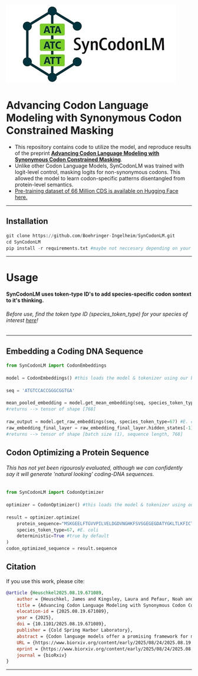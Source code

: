 ![SynCodonLM Logo](SynCodonLM/logo/logo.jpg)


# Advancing Codon Language Modeling with Synonymous Codon Constrained Masking



- This repository contains code to utilize the model, and reproduce results of the preprint [**Advancing Codon Language Modeling with Synonymous Codon Constrained Masking**](https://doi.org/10.1101/2025.08.19.671089).
- Unlike other Codon Language Models, SynCodonLM was trained with logit-level control, masking logits for non-synonymous codons. This allowed the model to learn codon-specific patterns disentangled from protein-level semantics.
- [Pre-training dataset of 66 Million CDS is available on Hugging Face here.](https://huggingface.co/datasets/jheuschkel/cds-dataset)
---
## Installation

```python
git clone https://github.com/Boehringer-Ingelheim/SynCodonLM.git
cd SynCodonLM
pip install -r requirements.txt #maybe not neccesary depending on your env :)
```
---
# Usage
#### SynCodonLM uses token-type ID's to add species-specific codon sontext to it's thinking.
###### Before use, find the token type ID (species_token_type) for your species of interest [here](https://github.com/Boehringer-Ingelheim/SynCodonLM/blob/master/SynCodonLM/species_token_type.py)!
---
## Embedding a Coding DNA Sequence
```python
from SynCodonLM import CodonEmbeddings

model = CodonEmbeddings() #this loads the model & tokenizer using our built-in functions

seq = 'ATGTCCACCGGGCGGTGA'

mean_pooled_embedding = model.get_mean_embedding(seq, species_token_type=67) #E. coli
#returns --> tensor of shape [768]

raw_output = model.get_raw_embeddings(seq, species_token_type=67) #E. coli
raw_embedding_final_layer = raw_embedding_final_layer.hidden_states[-1] #treat this like a typical Hugging Face model dictionary based output!
#returns --> tensor of shape [batch size (1), sequence length, 768]
```
## Codon Optimizing a Protein Sequence
###### This has not yet been rigourosly evaluated, although we can confidently say it will generate 'natural looking' coding-DNA sequences. 
```python
from SynCodonLM import CodonOptimizer

optimizer = CodonOptimizer() #this loads the model & tokenizer using our built-in functions

result = optimizer.optimize(
    protein_sequence="MSKGEELFTGVVPILVELDGDVNGHKFSVSGEGEGDATYGKLTLKFICTTGKLPVPWPTLVTTFSYGVQCFSRYPDHMKRHDFFKSAMPEGYVQERTIFFKDDGNYKTRAEVKFEGDTLVNRIELKGIDFKEDGNILGHKLEYNYNSHNVYIMADKQKNGIKVNFKIRHNIEDGSVQLADHYQQNTPIGDGPVLLPDNHYLSTQSALSKDPNEKRDHMVLLEFVTAAGITLGMDELYK", #GFP 
    species_token_type=67, #E. coli
    deterministic=True #true by default
)
codon_optimized_sequence = result.sequence
```

## Citation
If you use this work, please cite:
```bibtex
@article {Heuschkel2025.08.19.671089,
	author = {Heuschkel, James and Kingsley, Laura and Pefaur, Noah and Nixon, Andrew and Cramer, Steven},
	title = {Advancing Codon Language Modeling with Synonymous Codon Constrained Masking},
	elocation-id = {2025.08.19.671089},
	year = {2025},
	doi = {10.1101/2025.08.19.671089},
	publisher = {Cold Spring Harbor Laboratory},
	abstract = {Codon language models offer a promising framework for modeling protein-coding DNA sequences, yet current approaches often conflate codon usage with amino acid semantics, limiting their ability to capture DNA-level biology. We introduce SynCodonLM, a codon language model that enforces a biologically grounded constraint: masked codons are only predicted from synonymous options, guided by the known protein sequence. This design disentangles codon-level from protein-level semantics, enabling the model to learn nucleotide-specific patterns. The constraint is implemented by masking non-synonymous codons from the prediction space prior to softmax. Unlike existing models, which cluster codons by amino acid identity, SynCodonLM clusters by nucleotide properties, revealing structure aligned with DNA-level biology. Furthermore, SynCodonLM outperforms existing models on 6 of 7 benchmarks sensitive to DNA-level features, including mRNA and protein expression. Our approach advances domain-specific representation learning and opens avenues for sequence design in synthetic biology, as well as deeper insights into diverse bioprocesses.Competing Interest StatementThe authors have declared no competing interest.},
	URL = {https://www.biorxiv.org/content/early/2025/08/24/2025.08.19.671089},
	eprint = {https://www.biorxiv.org/content/early/2025/08/24/2025.08.19.671089.full.pdf},
	journal = {bioRxiv}
}
```
----




